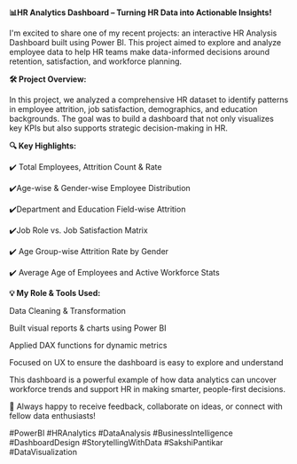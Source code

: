 **📊HR Analytics Dashboard – Turning HR Data into Actionable Insights!**

I'm excited to share one of my recent projects: an interactive HR Analysis Dashboard built using Power BI. This project aimed to explore and analyze employee data to help HR teams make data-informed decisions around retention, satisfaction, and workforce planning.

**🛠️ Project Overview:**

In this project, we analyzed a comprehensive HR dataset to identify patterns in employee attrition, job satisfaction, demographics, and education backgrounds. The goal was to build a dashboard that not only visualizes key KPIs but also supports strategic decision-making in HR.

**🔍 Key Highlights:** 

✔️ Total Employees, Attrition Count & Rate

✔️Age-wise & Gender-wise Employee Distribution

✔️Department and Education Field-wise Attrition

✔️Job Role vs. Job Satisfaction Matrix

✔️ Age Group-wise Attrition Rate by Gender

✔️ Average Age of Employees and Active Workforce Stats


**💡 My Role & Tools Used:**

Data Cleaning & Transformation

Built visual reports & charts using Power BI

Applied DAX functions for dynamic metrics

Focused on UX to ensure the dashboard is easy to explore and understand

This dashboard is a powerful example of how data analytics can uncover workforce trends and support HR in making smarter, people-first decisions.

🔗 Always happy to receive feedback, collaborate on ideas, or connect with fellow data enthusiasts!


#PowerBI #HRAnalytics #DataAnalysis #BusinessIntelligence #DashboardDesign #StorytellingWithData #SakshiPantikar #DataVisualization
